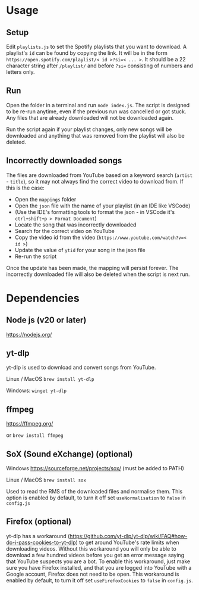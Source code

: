 # Usage

## Setup

Edit `playlists.js` to set the Spotify playlists that you want to download. A playlist's `id` can be found by copying
the link. It will be in the form `https://open.spotify.com/playlist/< id >?si=< ... >`. It should be a 22 character
string after `/playlist/` and before `?si=` consisting of numbers and letters only.

## Run

Open the folder in a terminal and run `node index.js`. The script is designed to be re-run anytime, even if the previous
run was cancelled or got stuck. Any files that are already downloaded will not be downloaded again.

Run the script again if your playlist changes, only new songs will be downloaded and anything that was removed from
the playlist will also be deleted.

## Incorrectly downloaded songs

The files are downloaded from YouTube based on a keyword search (`artist` - `title`), so it may not always find the
correct video to download from. If this is the case:

- Open the `mappings` folder
- Open the `json` file with the name of your playlist (in an IDE like VSCode)
- (Use the IDE's formatting tools to format the json - in VSCode it's `ctrl+shift+p > Format Document`)
- Locate the song that was incorrectly downloaded
- Search for the correct video on YouTube
- Copy the video id from the video (`https://www.youtube.com/watch?v=< id >`)
- Update the value of `ytid` for your song in the json file
- Re-run the script

Once the update has been made, the mapping will persist forever. The incorrectly downloaded file will also be deleted
when the script is next run.

# Dependencies

## Node js (v20 or later)

https://nodejs.org/

## yt-dlp

yt-dlp is used to download and convert songs from YouTube.

Linux / MacOS
`brew install yt-dlp`

Windows:
`winget yt-dlp`

## ffmpeg

https://ffmpeg.org/

or `brew install ffmpeg`

## SoX (Sound eXchange) (optional)

Windows
https://sourceforge.net/projects/sox/
(must be added to PATH)

Linux / MacOS
`brew install sox`

Used to read the RMS of the downloaded files and normalise them. This option is enabled by default, to turn it off set `useNormalisation` to `false` in `config.js`

## Firefox (optional)

yt-dlp has a workaround (https://github.com/yt-dlp/yt-dlp/wiki/FAQ#how-do-i-pass-cookies-to-yt-dlp) to get around
YouTube's rate limits when downloading videos. Without this workaround you will only be able to download a few hundred
videos before you get an error message saying that YouTube suspects you are a bot. To enable this workaround, just make
sure you have Firefox installed, and that you are logged into YouTube with a Google account, Firefox does not need to be
open. This workaround is enabled by default, to turn it off set `useFirefoxCookies` to `false` in `config.js`.

